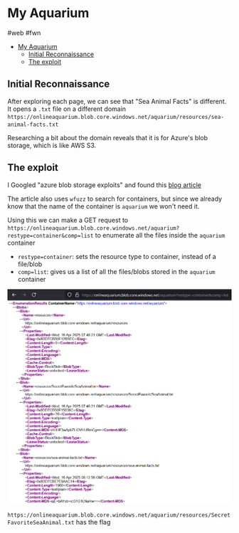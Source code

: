 # My Aquarium

#web #fwn

- [My Aquarium](#my-aquarium)
  - [Initial Reconnaissance](#initial-reconnaissance)
  - [The exploit](#the-exploit)


## Initial Reconnaissance

After exploring each page, we can see that "Sea Animal Facts" is different. It opens a `.txt` file on a different domain `https://onlineaquarium.blob.core.windows.net/aquarium/resources/sea-animal-facts.txt`

Researching a bit about the domain reveals that it is for Azure's blob storage, which is like AWS S3.

## The exploit

I Googled "azure blob storage exploits" and found this [blog article](https://braropad.medium.com/azure-pentesting-exploiting-the-anonymous-access-to-the-blob-storage-draft-english-d80f3831a590)

The article also uses `wfuzz` to search for containers, but since we already know that the name of the container is `aquarium` we won't need it.

Using this we can make a GET request to `https://onlineaquarium.blob.core.windows.net/aquarium?restype=container&comp=list` to enumerate all the files inside the `aquarium` container

- `restype=container`: sets the resource type to container, instead of a file/blob
- `comp=list`: gives us a list of all the files/blobs stored in the `aquarium` container

![alt text](screenshots/image.png)

`https://onlineaquarium.blob.core.windows.net/aquarium/resources/SecretFavoriteSeaAnimal.txt` has the flag